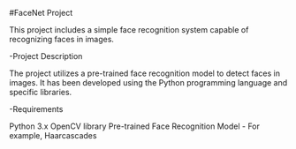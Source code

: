 #FaceNet Project

This project includes a simple face recognition system capable of recognizing faces in images.

-Project Description

The project utilizes a pre-trained face recognition model to detect faces in images. It has been developed using the Python programming language and specific libraries.

-Requirements

Python 3.x
OpenCV library
Pre-trained Face Recognition Model - For example, Haarcascades

